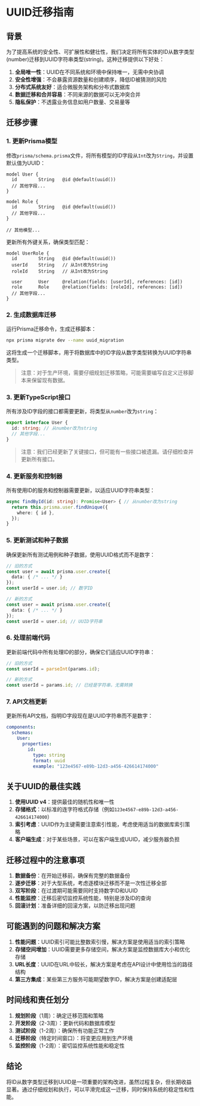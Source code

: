 # UUID迁移指南

## 背景

为了提高系统的安全性、可扩展性和健壮性，我们决定将所有实体的ID从数字类型(number)迁移到UUID字符串类型(string)。这种迁移提供以下好处：

1. **全局唯一性**：UUID在不同系统和环境中保持唯一，无需中央协调
2. **安全性增强**：不会暴露资源数量和创建顺序，降低ID被猜测的风险
3. **分布式系统友好**：适合微服务架构和分布式数据库
4. **数据迁移和合并容易**：不同来源的数据可以无冲突合并
5. **隐私保护**：不透露业务信息如用户数量、交易量等

## 迁移步骤

### 1. 更新Prisma模型

修改`prisma/schema.prisma`文件，将所有模型的ID字段从`Int`改为`String`，并设置默认值为UUID：

```prisma
model User {
  id        String   @id @default(uuid())
  // 其他字段...
}

model Role {
  id        String   @id @default(uuid())
  // 其他字段...
}

// 其他模型...
```

更新所有外键关系，确保类型匹配：

```prisma
model UserRole {
  id        String   @id @default(uuid())
  userId    String   // 从Int改为String
  roleId    String   // 从Int改为String

  user      User     @relation(fields: [userId], references: [id])
  role      Role     @relation(fields: [roleId], references: [id])
  // 其他字段...
}
```

### 2. 生成数据库迁移

运行Prisma迁移命令，生成迁移脚本：

```bash
npx prisma migrate dev --name uuid_migration
```

这将生成一个迁移脚本，用于将数据库中的ID字段从数字类型转换为UUID字符串类型。

> 注意：对于生产环境，需要仔细规划迁移策略，可能需要编写自定义迁移脚本来保留现有数据。

### 3. 更新TypeScript接口

所有涉及ID字段的接口都需要更新，将类型从`number`改为`string`：

```typescript
export interface User {
  id: string; // 从number改为string
  // 其他字段...
}
```

> 注意：我们已经更新了关键接口，但可能有一些接口被遗漏。请仔细检查并更新所有接口。

### 4. 更新服务和控制器

所有使用ID的服务和控制器需要更新，以适应UUID字符串类型：

```typescript
async findById(id: string): Promise<User> { // 从number改为string
  return this.prisma.user.findUnique({
    where: { id },
  });
}
```

### 5. 更新测试和种子数据

确保更新所有测试用例和种子数据，使用UUID格式而不是数字：

```typescript
// 旧的方式
const user = await prisma.user.create({
  data: { /* ... */ }
});
const userId = user.id; // 数字ID

// 新的方式
const user = await prisma.user.create({
  data: { /* ... */ }
});
const userId = user.id; // UUID字符串
```

### 6. 处理前端代码

更新前端代码中所有处理ID的部分，确保它们适应UUID字符串：

```typescript
// 旧的方式
const userId = parseInt(params.id);

// 新的方式
const userId = params.id; // 已经是字符串，无需转换
```

### 7. API文档更新

更新所有API文档，指明ID字段现在是UUID字符串而不是数字：

```yaml
components:
  schemas:
    User:
      properties:
        id:
          type: string
          format: uuid
          example: "123e4567-e89b-12d3-a456-426614174000"
```

## 关于UUID的最佳实践

1. **使用UUID v4**：提供最佳的随机性和唯一性
2. **存储格式**：以标准的连字符格式存储（例如`123e4567-e89b-12d3-a456-426614174000`）
3. **索引考虑**：UUID作为主键需要注意索引性能，考虑使用适当的数据库索引策略
4. **客户端生成**：对于某些场景，可以在客户端生成UUID，减少服务器负担

## 迁移过程中的注意事项

1. **数据备份**：在开始迁移前，确保有完整的数据备份
2. **逐步迁移**：对于大型系统，考虑逐模块迁移而不是一次性迁移全部
3. **双写阶段**：在过渡期可能需要同时支持数字ID和UUID
4. **性能监控**：迁移后密切监控系统性能，特别是涉及ID的查询
5. **回滚计划**：准备详细的回滚方案，以防迁移出现问题

## 可能遇到的问题和解决方案

1. **性能问题**：UUID索引可能比整数索引慢，解决方案是使用适当的索引策略
2. **存储空间增加**：UUID需要更多存储空间，解决方案是监控数据库大小和优化存储
3. **URL长度**：UUID在URL中较长，解决方案是考虑在API设计中使用恰当的路径结构
4. **第三方集成**：某些第三方服务可能期望数字ID，解决方案是创建适配层

## 时间线和责任划分

1. **规划阶段**（1周）：确定迁移范围和策略
2. **开发阶段**（2-3周）：更新代码和数据库模型
3. **测试阶段**（1-2周）：确保所有功能正常工作
4. **迁移阶段**（特定时间窗口）：将变更应用到生产环境
5. **监控阶段**（1-2周）：密切监控系统性能和稳定性

## 结论

将ID从数字类型迁移到UUID是一项重要的架构改进，虽然过程复杂，但长期收益显著。通过仔细规划和执行，可以平滑完成这一迁移，同时保持系统的稳定性和性能。
